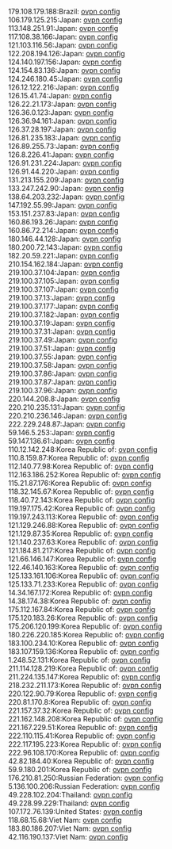 179.108.179.188:Brazil: [ovpn config](vpn/179_108_179_188.ovpn)  
106.179.125.215:Japan: [ovpn config](vpn/106_179_125_215.ovpn)  
113.148.251.91:Japan: [ovpn config](vpn/113_148_251_91.ovpn)  
117.108.38.166:Japan: [ovpn config](vpn/117_108_38_166.ovpn)  
121.103.116.56:Japan: [ovpn config](vpn/121_103_116_56.ovpn)  
122.208.194.126:Japan: [ovpn config](vpn/122_208_194_126.ovpn)  
124.140.197.156:Japan: [ovpn config](vpn/124_140_197_156.ovpn)  
124.154.83.136:Japan: [ovpn config](vpn/124_154_83_136.ovpn)  
124.246.180.45:Japan: [ovpn config](vpn/124_246_180_45.ovpn)  
126.12.122.216:Japan: [ovpn config](vpn/126_12_122_216.ovpn)  
126.15.41.74:Japan: [ovpn config](vpn/126_15_41_74.ovpn)  
126.22.21.173:Japan: [ovpn config](vpn/126_22_21_173.ovpn)  
126.36.0.123:Japan: [ovpn config](vpn/126_36_0_123.ovpn)  
126.36.94.161:Japan: [ovpn config](vpn/126_36_94_161.ovpn)  
126.37.28.197:Japan: [ovpn config](vpn/126_37_28_197.ovpn)  
126.81.235.183:Japan: [ovpn config](vpn/126_81_235_183.ovpn)  
126.89.255.73:Japan: [ovpn config](vpn/126_89_255_73.ovpn)  
126.8.226.41:Japan: [ovpn config](vpn/126_8_226_41.ovpn)  
126.91.231.224:Japan: [ovpn config](vpn/126_91_231_224.ovpn)  
126.91.44.220:Japan: [ovpn config](vpn/126_91_44_220.ovpn)  
131.213.155.209:Japan: [ovpn config](vpn/131_213_155_209.ovpn)  
133.247.242.90:Japan: [ovpn config](vpn/133_247_242_90.ovpn)  
138.64.203.232:Japan: [ovpn config](vpn/138_64_203_232.ovpn)  
147.192.55.99:Japan: [ovpn config](vpn/147_192_55_99.ovpn)  
153.151.237.83:Japan: [ovpn config](vpn/153_151_237_83.ovpn)  
160.86.193.26:Japan: [ovpn config](vpn/160_86_193_26.ovpn)  
160.86.72.214:Japan: [ovpn config](vpn/160_86_72_214.ovpn)  
180.146.44.128:Japan: [ovpn config](vpn/180_146_44_128.ovpn)  
180.200.72.143:Japan: [ovpn config](vpn/180_200_72_143.ovpn)  
182.20.59.221:Japan: [ovpn config](vpn/182_20_59_221.ovpn)  
210.154.162.184:Japan: [ovpn config](vpn/210_154_162_184.ovpn)  
219.100.37.104:Japan: [ovpn config](vpn/219_100_37_104.ovpn)  
219.100.37.105:Japan: [ovpn config](vpn/219_100_37_105.ovpn)  
219.100.37.107:Japan: [ovpn config](vpn/219_100_37_107.ovpn)  
219.100.37.13:Japan: [ovpn config](vpn/219_100_37_13.ovpn)  
219.100.37.177:Japan: [ovpn config](vpn/219_100_37_177.ovpn)  
219.100.37.182:Japan: [ovpn config](vpn/219_100_37_182.ovpn)  
219.100.37.19:Japan: [ovpn config](vpn/219_100_37_19.ovpn)  
219.100.37.31:Japan: [ovpn config](vpn/219_100_37_31.ovpn)  
219.100.37.49:Japan: [ovpn config](vpn/219_100_37_49.ovpn)  
219.100.37.51:Japan: [ovpn config](vpn/219_100_37_51.ovpn)  
219.100.37.55:Japan: [ovpn config](vpn/219_100_37_55.ovpn)  
219.100.37.58:Japan: [ovpn config](vpn/219_100_37_58.ovpn)  
219.100.37.86:Japan: [ovpn config](vpn/219_100_37_86.ovpn)  
219.100.37.87:Japan: [ovpn config](vpn/219_100_37_87.ovpn)  
219.100.37.96:Japan: [ovpn config](vpn/219_100_37_96.ovpn)  
220.144.208.8:Japan: [ovpn config](vpn/220_144_208_8.ovpn)  
220.210.235.131:Japan: [ovpn config](vpn/220_210_235_131.ovpn)  
220.210.236.146:Japan: [ovpn config](vpn/220_210_236_146.ovpn)  
222.229.248.87:Japan: [ovpn config](vpn/222_229_248_87.ovpn)  
59.146.5.253:Japan: [ovpn config](vpn/59_146_5_253.ovpn)  
59.147.136.61:Japan: [ovpn config](vpn/59_147_136_61.ovpn)  
110.12.142.248:Korea Republic of: [ovpn config](vpn/110_12_142_248.ovpn)  
110.8.159.87:Korea Republic of: [ovpn config](vpn/110_8_159_87.ovpn)  
112.140.77.98:Korea Republic of: [ovpn config](vpn/112_140_77_98.ovpn)  
112.163.186.252:Korea Republic of: [ovpn config](vpn/112_163_186_252.ovpn)  
115.21.87.176:Korea Republic of: [ovpn config](vpn/115_21_87_176.ovpn)  
118.32.145.67:Korea Republic of: [ovpn config](vpn/118_32_145_67.ovpn)  
118.40.72.143:Korea Republic of: [ovpn config](vpn/118_40_72_143.ovpn)  
119.197.175.42:Korea Republic of: [ovpn config](vpn/119_197_175_42.ovpn)  
119.197.243.113:Korea Republic of: [ovpn config](vpn/119_197_243_113.ovpn)  
121.129.246.88:Korea Republic of: [ovpn config](vpn/121_129_246_88.ovpn)  
121.129.87.35:Korea Republic of: [ovpn config](vpn/121_129_87_35.ovpn)  
121.140.237.63:Korea Republic of: [ovpn config](vpn/121_140_237_63.ovpn)  
121.184.81.217:Korea Republic of: [ovpn config](vpn/121_184_81_217.ovpn)  
121.66.146.147:Korea Republic of: [ovpn config](vpn/121_66_146_147.ovpn)  
122.46.140.163:Korea Republic of: [ovpn config](vpn/122_46_140_163.ovpn)  
125.133.161.106:Korea Republic of: [ovpn config](vpn/125_133_161_106.ovpn)  
125.133.71.233:Korea Republic of: [ovpn config](vpn/125_133_71_233.ovpn)  
14.34.167.172:Korea Republic of: [ovpn config](vpn/14_34_167_172.ovpn)  
14.38.174.38:Korea Republic of: [ovpn config](vpn/14_38_174_38.ovpn)  
175.112.167.84:Korea Republic of: [ovpn config](vpn/175_112_167_84.ovpn)  
175.120.183.26:Korea Republic of: [ovpn config](vpn/175_120_183_26.ovpn)  
175.206.120.199:Korea Republic of: [ovpn config](vpn/175_206_120_199.ovpn)  
180.226.220.185:Korea Republic of: [ovpn config](vpn/180_226_220_185.ovpn)  
183.100.234.10:Korea Republic of: [ovpn config](vpn/183_100_234_10.ovpn)  
183.107.159.136:Korea Republic of: [ovpn config](vpn/183_107_159_136.ovpn)  
1.248.52.131:Korea Republic of: [ovpn config](vpn/1_248_52_131.ovpn)  
211.114.128.219:Korea Republic of: [ovpn config](vpn/211_114_128_219.ovpn)  
211.224.135.147:Korea Republic of: [ovpn config](vpn/211_224_135_147.ovpn)  
218.232.211.173:Korea Republic of: [ovpn config](vpn/218_232_211_173.ovpn)  
220.122.90.79:Korea Republic of: [ovpn config](vpn/220_122_90_79.ovpn)  
220.81.170.8:Korea Republic of: [ovpn config](vpn/220_81_170_8.ovpn)  
221.157.37.32:Korea Republic of: [ovpn config](vpn/221_157_37_32.ovpn)  
221.162.148.208:Korea Republic of: [ovpn config](vpn/221_162_148_208.ovpn)  
221.167.229.51:Korea Republic of: [ovpn config](vpn/221_167_229_51.ovpn)  
222.110.115.41:Korea Republic of: [ovpn config](vpn/222_110_115_41.ovpn)  
222.117.195.223:Korea Republic of: [ovpn config](vpn/222_117_195_223.ovpn)  
222.96.108.170:Korea Republic of: [ovpn config](vpn/222_96_108_170.ovpn)  
42.82.184.40:Korea Republic of: [ovpn config](vpn/42_82_184_40.ovpn)  
59.9.180.201:Korea Republic of: [ovpn config](vpn/59_9_180_201.ovpn)  
176.210.81.250:Russian Federation: [ovpn config](vpn/176_210_81_250.ovpn)  
5.136.100.206:Russian Federation: [ovpn config](vpn/5_136_100_206.ovpn)  
49.228.102.204:Thailand: [ovpn config](vpn/49_228_102_204.ovpn)  
49.228.99.229:Thailand: [ovpn config](vpn/49_228_99_229.ovpn)  
107.172.76.139:United States: [ovpn config](vpn/107_172_76_139.ovpn)  
118.68.15.68:Viet Nam: [ovpn config](vpn/118_68_15_68.ovpn)  
183.80.186.207:Viet Nam: [ovpn config](vpn/183_80_186_207.ovpn)  
42.116.190.137:Viet Nam: [ovpn config](vpn/42_116_190_137.ovpn)  
